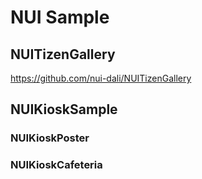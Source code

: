 # NUI Sample
## NUITizenGallery
  https://github.com/nui-dali/NUITizenGallery
  
## NUIKioskSample
### NUIKioskPoster

### NUIKioskCafeteria
